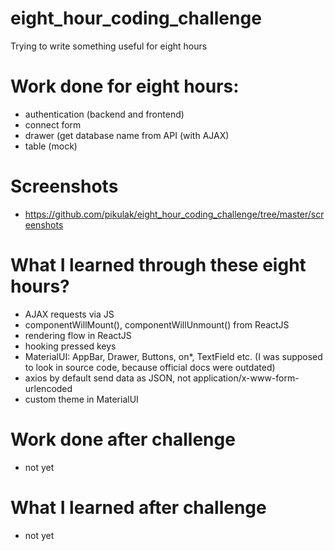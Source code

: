 # eight_hour_coding_challenge
Trying to write something useful for eight hours

# Work done for eight hours:
  * authentication (backend and frontend)
  * connect form
  * drawer (get database name from API (with AJAX)
  * table (mock)
  
# Screenshots
 * https://github.com/pikulak/eight_hour_coding_challenge/tree/master/screenshots
 
# What I learned through these eight hours?
  * AJAX requests via JS
  * componentWillMount(), componentWillUnmount() from ReactJS
  * rendering flow in ReactJS
  * hooking pressed keys
  * MaterialUI: AppBar, Drawer, Buttons, on*, TextField etc. (I was supposed to look in source code, because official docs were outdated)
  * axios by default send data as JSON, not application/x-www-form-urlencoded
  * custom theme in MaterialUI

# Work done after challenge
  * not yet
  
# What I learned after challenge
  * not yet
